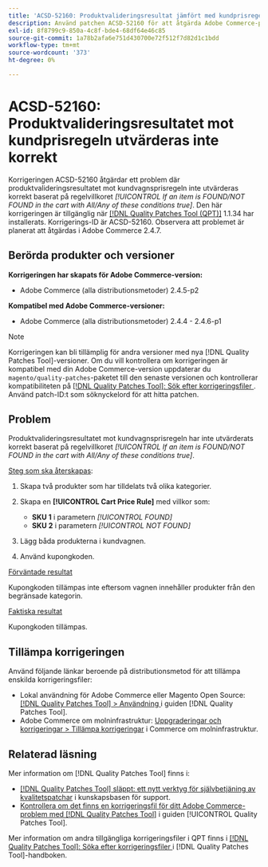 ```yaml
---
title: 'ACSD-52160: Produktvalideringsresultat jämfört med kundprisregeln'
description: Använd patchen ACSD-52160 för att åtgärda Adobe Commerce-problemet där produktvalideringsresultatet mot kundprisregeln inte utvärderas korrekt baserat på regelvillkoret *[!UICONTROL If an item is FOUND/NOT FOUND in the cart with All/Any of these conditions true]*.
exl-id: 8f8799c9-850a-4c8f-bde4-68df64e46c85
source-git-commit: 1a78b2afa6e751d430700e72f512f7d82d1c1bdd
workflow-type: tm+mt
source-wordcount: '373'
ht-degree: 0%

---
```


# ACSD-52160: Produktvalideringsresultatet mot kundprisregeln utvärderas inte korrekt

Korrigeringen ACSD-52160 åtgärdar ett problem där produktvalideringsresultatet mot kundvagnsprisregeln inte utvärderas korrekt baserat på regelvillkoret *[!UICONTROL If an item is FOUND/NOT FOUND in the cart with All/Any of these conditions true]*. Den här korrigeringen är tillgänglig när [[!DNL Quality Patches Tool (QPT)]](https://experienceleague.adobe.com/en/docs/commerce-knowledge-base/kb/announcements/commerce-announcements/magento-quality-patches-released-new-tool-to-self-serve-quality-patches) 1.1.34 har installerats. Korrigerings-ID är ACSD-52160. Observera att problemet är planerat att åtgärdas i Adobe Commerce 2.4.7.

## Berörda produkter och versioner

**Korrigeringen har skapats för Adobe Commerce-version:**

* Adobe Commerce (alla distributionsmetoder) 2.4.5-p2

**Kompatibel med Adobe Commerce-versioner:**

* Adobe Commerce (alla distributionsmetoder) 2.4.4 - 2.4.6-p1

>[!NOTE]
>
>Korrigeringen kan bli tillämplig för andra versioner med nya [!DNL Quality Patches Tool]-versioner. Om du vill kontrollera om korrigeringen är kompatibel med din Adobe Commerce-version uppdaterar du `magento/quality-patches`-paketet till den senaste versionen och kontrollerar kompatibiliteten på [[!DNL Quality Patches Tool]: Sök efter korrigeringsfiler ](https://experienceleague.adobe.com/tools/commerce-quality-patches/index.html). Använd patch-ID:t som söknyckelord för att hitta patchen.

## Problem

Produktvalideringsresultatet mot kundvagnsprisregeln har inte utvärderats korrekt baserat på regelvillkoret *[!UICONTROL If an item is FOUND/NOT FOUND in the cart with All/Any of these conditions true]*.

<u>Steg som ska återskapas</u>:

1. Skapa två produkter som har tilldelats två olika kategorier.
1. Skapa en **[!UICONTROL Cart Price Rule]** med villkor som:

   * **SKU 1** i parametern *[!UICONTROL FOUND]*
   * **SKU 2** i parametern *[!UICONTROL NOT FOUND]*

1. Lägg båda produkterna i kundvagnen.
1. Använd kupongkoden.

<u>Förväntade resultat</u>

Kupongkoden tillämpas inte eftersom vagnen innehåller produkter från den begränsade kategorin.

<u>Faktiska resultat</u>

Kupongkoden tillämpas.

## Tillämpa korrigeringen

Använd följande länkar beroende på distributionsmetod för att tillämpa enskilda korrigeringsfiler:

* Lokal användning för Adobe Commerce eller Magento Open Source: [[!DNL Quality Patches Tool] > Användning ](/help/tools/quality-patches-tool/usage.md) i guiden [!DNL Quality Patches Tool].
* Adobe Commerce om molninfrastruktur: [Uppgraderingar och korrigeringar > Tillämpa korrigeringar](https://experienceleague.adobe.com/docs/commerce-cloud-service/user-guide/develop/upgrade/apply-patches.html) i Commerce om molninfrastruktur.

## Relaterad läsning

Mer information om [!DNL Quality Patches Tool] finns i:

* [[!DNL Quality Patches Tool] släppt: ett nytt verktyg för självbetjäning av kvalitetspatchar](https://experienceleague.adobe.com/en/docs/commerce-knowledge-base/kb/announcements/commerce-announcements/magento-quality-patches-released-new-tool-to-self-serve-quality-patches) i kunskapsbasen för support.
* [Kontrollera om det finns en korrigeringsfil för ditt Adobe Commerce-problem med  [!DNL Quality Patches Tool]](/help/tools/quality-patches-tool/patches-available-in-qpt/check-patch-for-magento-issue-with-magento-quality-patches.md) i guiden [!UICONTROL Quality Patches Tool].


Mer information om andra tillgängliga korrigeringsfiler i QPT finns i [[!DNL Quality Patches Tool]: Söka efter korrigeringsfiler ](<https://experienceleague.adobe.com/tools/commerce-quality-patches/index.html>) i [!DNL Quality Patches Tool]-handboken.
